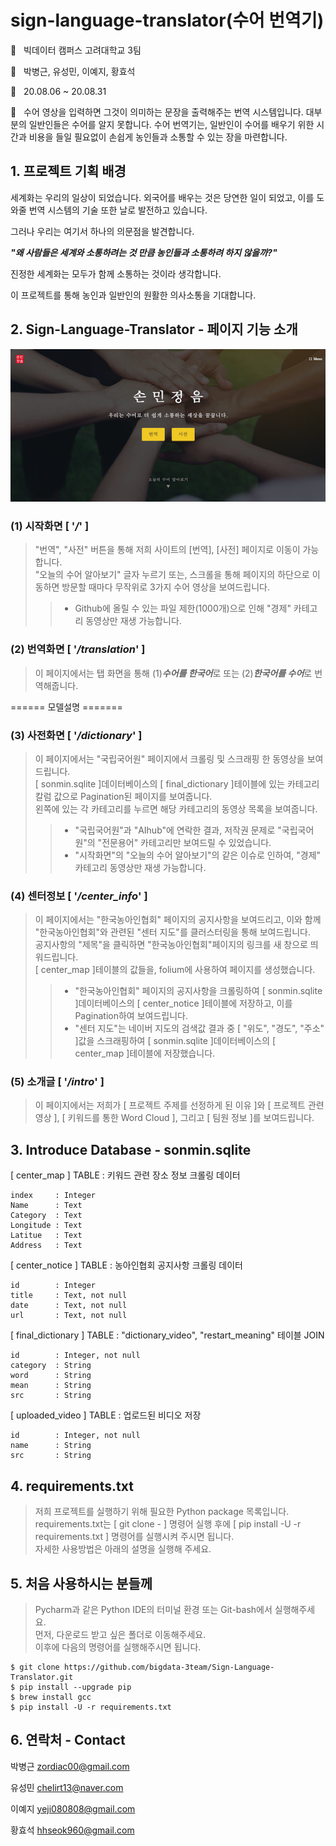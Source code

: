 # sign-language-translator(수어 번역기)
:office: &nbsp;&nbsp;빅데이터 캠퍼스 고려대학교 3팀

:man: &nbsp;&nbsp;박병근, 유성민, 이예지, 황효석

:calendar: &nbsp;&nbsp;20.08.06 ~ 20.08.31

:memo: &nbsp;&nbsp;수어 영상을 입력하면 그것이 의미하는 문장을 출력해주는 번역 시스템입니다. 
대부분의 일반인들은 수어를 알지 못합니다. 수어 번역기는, 일반인이 수어를 배우기 위한 시간과 비용을 들일 필요없이 손쉽게 농인들과 소통할 수 있는 장을 마련합니다.

## 1. 프로젝트 기획 배경

세계화는 우리의 일상이 되었습니다. 외국어를 배우는 것은 당연한 일이 되었고, 이를 도와줄 번역 시스템의 기술 또한 날로 발전하고 있습니다.

그러나 우리는 여기서 하나의 의문점을 발견합니다.



***"왜 사람들은 세계와 소통하려는 것 만큼 농인들과 소통하려 하지 않을까?"***



진정한 세계화는 모두가 함께 소통하는 것이라 생각합니다.

이 프로젝트를 통해 농인과 일반인의 원활한 의사소통을 기대합니다.



## 2. Sign-Language-Translator - 페이지 기능 소개

![no-img](./sonmin/static/images/main.png)

### (1) 시작화면 [ '***/***' ]

> "번역", "사전" 버튼을 통해 저희 사이트의 [번역], [사전] 페이지로 이동이 가능합니다.<br>
> "오늘의 수어 알아보기" 글자 누르기 또는, 스크롤을 통해 페이지의 하단으로 이동하면 방문할 때마다 무작위로 3가지 수어 영상을 보여드립니다.
>> - Github에 올릴 수 있는 파일 제한(1000개)으로 인해 "경제" 카테고리 동영상만 재생 가능합니다.

### (2) 번역화면 [ '***/translation***' ]

> 이 페이지에서는 탭 화면을 통해 (1)***수어를 한국어***로 또는 (2)***한국어를 수어***로 번역해줍니다.

====== 모델설명 =======

### (3) 사전화면 [ '***/dictionary***' ]

> 이 페이지에서는 "국립국어원" 페이지에서 크롤링 및 스크래핑 한 동영상을 보여드립니다.<br>
> [ sonmin.sqlite ]데이터베이스의 [ final_dictionary ]테이블에 있는 카테고리 칼럼 값으로 Pagination된 페이지를 보여줍니다.<br>
> 왼쪽에 있는 각 카테고리를 누르면 해당 카테고리의 동영상 목록을 보여줍니다.
>> - "국립국어원"과 "AIhub"에 연락한 결과, 저작권 문제로 "국립국어원"의 "전문용어" 카테고리만 보여드릴 수 있었습니다.
>> - "시작화면"의 "오늘의 수어 알아보기"의 같은 이슈로 인하여, "경제" 카테고리 동영상만 재생 가능합니다.

### (4) 센터정보 [ '***/center_info***' ]

> 이 페이지에서는 "한국농아인협회" 페이지의 공지사항을 보여드리고, 이와 함께 "한국농아인협회"와 관련된 "센터 지도"를 클러스터링을 통해 보여드립니다.<br>
> 공지사항의 "제목"을 클릭하면 "한국농아인협회"페이지의 링크를 새 창으로 띄워드립니다.<br>
> [ center_map ]테이블의 값들을, folium에 사용하여 페이지를 생성했습니다.
>> - "한국농아인협회" 페이지의 공지사항을 크롤링하여 [ sonmin.sqlite ]데이터베이스의 [ center_notice ]테이블에 저장하고, 이를 Pagination하여 보여드립니다.<br>
>> - "센터 지도"는 네이버 지도의 검색값 결과 중 [ "위도", "경도", "주소" ]값을 스크래핑하여 [ sonmin.sqlite ]데이터베이스의 [ center_map ]테이블에 저장했습니다.<br>

### (5) 소개글 [ '***/intro***' ]

> 이 페이지에서는 저희가 [ 프로젝트 주제를 선정하게 된 이유 ]와 [ 프로젝트 관련 영상 ], [ 키워드를 통한 Word Cloud ], 그리고 [ 팀원 정보 ]를 보여드립니다.

## 3. Introduce Database - sonmin.sqlite
[ center_map ] TABLE : 키워드 관련 장소 정보 크롤링 데이터
```
index     : Integer
Name      : Text
Category  : Text
Longitude : Text
Latitue   : Text
Address   : Text
```

[ center_notice ] TABLE : 농아인협회 공지사항 크롤링 데이터
```
id        : Integer
title     : Text, not null
date      : Text, not null
url       : Text, not null
```

[ final_dictionary ] TABLE : "dictionary_video", "restart_meaning" 테이블 JOIN
```
id        : Integer, not null
category  : String
word      : String
mean      : String
src       : String
```

[ uploaded_video ] TABLE : 업로드된 비디오 저장
```
id        : Integer, not null
name      : String
src       : String
```

## 4. requirements.txt
> 저희 프로젝트를 실행하기 위해 필요한 Python package 목록입니다.<br>
> requirements.txt는 [ git clone - ] 명령어 실행 후에 [ pip install -U -r requirements.txt ] 명령어를 실행시켜 주시면 됩니다.<br>
> 자세한 사용방법은 아래의 설명을  실행해 주세요.


## 5. 처음 사용하시는 분들께
> Pycharm과 같은 Python IDE의 터미널 환경 또는 Git-bash에서 실행해주세요.<br>
> 먼저, 다운로드 받고 싶은 폴더로 이동해주세요.<br>
> 이후에 다음의 명령어를 실행해주시면 됩니다.
```
$ git clone https://github.com/bigdata-3team/Sign-Language-Translator.git
$ pip install --upgrade pip
$ brew install gcc
$ pip install -U -r requirements.txt
```   


## 6. 연락처 - Contact
박병근 zordiac00@gmail.com

유성민 chelirt13@naver.com

이예지 yeji080808@gmail.com

황효석 hhseok960@gmail.com  

